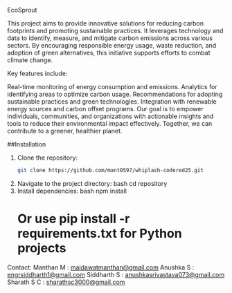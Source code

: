EcoSprout

This project aims to provide innovative solutions for reducing carbon footprints and promoting sustainable practices. It leverages technology and data to identify, measure, and mitigate carbon emissions across various sectors. By encouraging responsible energy usage, waste reduction, and adoption of green alternatives, this initiative supports efforts to combat climate change.

Key features include:

Real-time monitoring of energy consumption and emissions.
Analytics for identifying areas to optimize carbon usage.
Recommendations for adopting sustainable practices and green technologies.
Integration with renewable energy sources and carbon offset programs.
Our goal is to empower individuals, communities, and organizations with actionable insights and tools to reduce their environmental impact effectively. Together, we can contribute to a greener, healthier planet.


##Installation

1. Clone the repository:  
   ```bash
   git clone https://github.com/mant0597/whiplash-codered25.git
2. Navigate to the project directory:
	bash
	cd repository
3. Install dependencies:
   	bash
	npm install
	# Or use pip install -r requirements.txt for Python projects


Contact:
Manthan M   : maidawatmanthan@gmail.com
Anushka S   : engrsiddharth1@gmail.com
Siddharth S : anushkasrivastava073@gmail.com
Sharath S C : sharathsc3000@gmail.com
